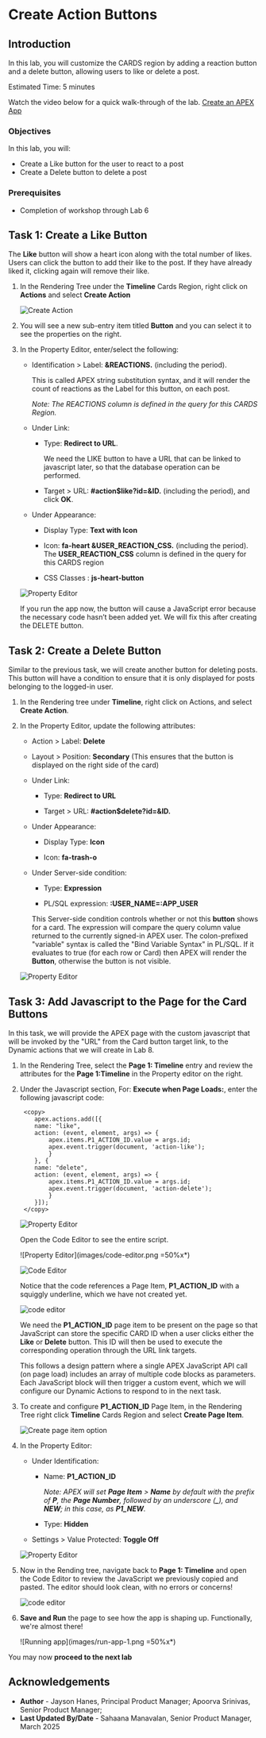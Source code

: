# Create Action Buttons

## Introduction

In this lab, you will customize the CARDS region by adding a reaction button and a delete button, allowing users to like or delete a post.

Estimated Time: 5 minutes

Watch the video below for a quick walk-through of the lab.
[Create an APEX App](videohub:1_53khevkr)

### Objectives

In this lab, you will:

- Create a Like button for the user to react to a post
- Create a Delete button to delete a post

### Prerequisites

- Completion of workshop through Lab 6

## Task 1: Create a Like Button

The **Like** button will show a heart icon along with the total number of likes. Users can click the button to add their like to the post. If they have already liked it, clicking again will remove their like.

1. In the Rendering Tree under the **Timeline** Cards Region, right click on **Actions** and select **Create Action**

    ![Create Action](images/create-action-s.png)

2. You will see a new sub-entry item titled **Button** and you can select it to see the properties on the right.

3. In the Property Editor, enter/select the following:

    - Identification > Label: **&REACTIONS.** (including the period).

        This is called APEX string substitution syntax, and it will render the count of reactions as the Label for this button, on each post.

        *Note: The REACTIONS column is defined in the query for this CARDS Region.*

    - Under Link:
        - Type: **Redirect to URL**.

            We need the LIKE button to have a URL that can be linked to javascript later, so that the database operation can be performed.

        - Target > URL: **#action$like?id=&ID.** (including the period), and click **OK**.

    - Under Appearance:

        - Display Type: **Text with Icon**

        - Icon: **fa-heart &USER\_REACTION\_CSS.** (including the period). The **USER\_REACTION\_CSS** column is defined in the query for this CARDS region

        - CSS Classes : **js-heart-button**

    ![Property Editor](images/button-properties.png)

    If you run the app now, the button will cause a JavaScript error because the necessary code hasn’t been added yet. We will fix this after creating the DELETE button.

## Task 2: Create a Delete Button

Similar to the previous task, we will create another button for deleting posts. This button will have a condition to ensure that it is only displayed for posts belonging to the logged-in user.

1. In the Rendering tree under **Timeline**, right click on Actions, and select **Create Action**.

2. In the Property Editor, update the following attributes:

    - Action > Label: **Delete**

    - Layout > Position: **Secondary** (This ensures that the button is displayed on the right side of the card)

    - Under Link:
        - Type: **Redirect to URL**

        - Target > URL: **#action$delete?id=&ID.**

    - Under Appearance:

        - Display Type: **Icon**

        - Icon: **fa-trash-o**

    - Under Server-side condition:

        - Type: **Expression**

        - PL/SQL expression: **:USER\_NAME=:APP\_USER**

        This Server-side condition controls whether or not this **button** shows for a card. The expression will compare the query column value returned to the currently signed-in APEX user. The colon-prefixed "variable" syntax is called the "Bind Variable Syntax" in PL/SQL. If it evaluates to true (for each row or Card) then APEX will render the **Button**, otherwise the button is not visible.

    ![Property Editor](images/button-action1.png)

## Task 3: Add Javascript to the Page for the Card Buttons

In this task, we will provide the APEX page with the custom javascript that will be invoked by the "URL" from the Card button target link, to the Dynamic actions that we will create in Lab 8.

1. In the Rendering Tree, select the **Page 1: Timeline** entry and review the attributes for the **Page 1:Timeline** in the Property editor on the right.

2. Under the Javascript section, For: **Execute when Page Loads:**, enter the following javascript code:

    ```
     <copy>
        apex.actions.add([{
        name: "like",
        action: (event, element, args) => {
            apex.items.P1_ACTION_ID.value = args.id;
            apex.event.trigger(document, 'action-like');
            }
        }, {
        name: "delete",
        action: (event, element, args) => {
            apex.items.P1_ACTION_ID.value = args.id;
            apex.event.trigger(document, 'action-delete');
            }
        }]);
     </copy>
    ```

    ![Property Editor](images/js-code-1.png)

    Open the Code Editor to see the entire script.

    ![Property Editor](images/code-editor.png =50%x*)

    ![Code Editor](images/js-code-2.png)

    Notice that the code references a Page Item, **P1\_ACTION\_ID** with a squiggly underline, which we have not created yet.

    ![code editor](images/js-code-3.png)

    We need the **P1\_ACTION\_ID** page item to be present on the page so that JavaScript can store the specific CARD ID when a user clicks either the **Like** or **Delete** button. This ID will then be used to execute the corresponding operation through the URL link targets.

    This follows a design pattern where a single APEX JavaScript API call (on page load) includes an array of multiple code blocks as parameters. Each JavaScript block will then trigger a custom event, which we will configure our Dynamic Actions to respond to in the next task.

3. To create and configure **P1\_ACTION\_ID** Page Item, in the Rendering Tree right click **Timeline** Cards Region and select **Create Page Item**.

    ![Create page item option](images/create-page-item4.png " ")

4. In the Property Editor:

     - Under Identification:
          - Name: **P1\_ACTION\_ID**

            *Note: APEX will set **Page Item** > **Name** by default with the prefix of **P**, the **Page Number**, followed by an underscore (**_**), and **NEW**; in this case, as **P1_NEW**.*

          - Type: **Hidden**

     - Settings > Value Protected: **Toggle Off**

    ![Property Editor](images/value-protected1.png " ")

5. Now in the Rending tree, navigate back to **Page 1: Timeline** and open the Code Editor to review the JavaScript we previously copied and pasted. The editor should look clean, with no errors or concerns!

    ![code editor](images/code-editor-2.png " ")

6. **Save and Run** the page to see how the app is shaping up. Functionally, we're almost there!

    ![Running app](images/run-app-1.png =50%x*)

You may now **proceed to the next lab**

## Acknowledgements

- **Author** - Jayson Hanes, Principal Product Manager; Apoorva Srinivas, Senior Product Manager;
- **Last Updated By/Date** - Sahaana Manavalan, Senior Product Manager, March 2025
